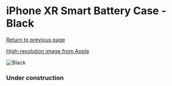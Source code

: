 # iPhone XR Smart Battery Case - Black

[Return to previous page](/iphone_xr)

[High-resolution image from Apple](https://store.storeimages.cdn-apple.com/8756/as-images.apple.com/is/MU7M2?wid=4500&hei=4500&fmt=png)

<div style="width: 384px"><img src="/everyphone/MU7M2.png" alt="Black"></div>

### Under construction
